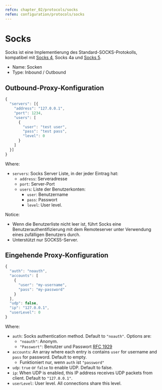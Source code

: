 ```yaml
---
refcn: chapter_02/protocols/socks
refen: configuration/protocols/socks
---
```

# Socks

Socks ist eine Implementierung des Standard-SOCKS-Protokolls, kompatibel mit [Socks 4](http://ftp.icm.edu.pl/packages/socks/socks4/SOCKS4.protocol), Socks 4a und [Socks 5](http://ftp.icm.edu.pl/packages/socks/socks4/SOCKS4.protocol).

* Name: Socken
* Type: Inbound / Outbound

## Outbound-Proxy-Konfiguration

```javascript
{
  "servers": [{
    "address": "127.0.0.1",
    "port": 1234,
    "users": [
      {
        "user": "test user",
        "pass": "test pass",
        "level": 0
      }
    ]
  }]
}
```

Where:

* `servers`: Socks Server Liste, in der jeder Eintrag hat: 
  * `address`: Serveradresse
  * `port`: Server-Port
  * `users`: Liste der Benutzerkonten: 
    * `user`: Benutzername
    * `pass`: Passwort
    * `level`: User level.

Notice:

* Wenn die Benutzerliste nicht leer ist, führt Socks eine Benutzerauthentifizierung mit dem Remoteserver unter Verwendung eines zufälligen Benutzers durch.
* Unterstützt nur SOCKS5-Server.

## Eingehende Proxy-Konfiguration

```javascript
{
  "auth": "noauth",
  "accounts": [
    {
      "user": "my-username",
      "pass": "my-password"
    }
  ],
  "udp": false,
  "ip": "127.0.0.1",
  "userLevel": 0
}
```

Where:

* `auth`: Socks authentication method. Default to `"noauth"`. Options are: 
  * `"noauth"`: Anonym.
  * `"Passwort"`: Benutzer und Passwort [RFC 1929](https://tools.ietf.org/html/rfc1929)
* `accounts`: An array where each entry is contains `user` for username and `pass` for password. Default to empty. 
  * Funktioniert nur, wenn `auth` ist `"password"`
* `udp`: `true` or `false` to enable UDP. Default to false.
* `ip`: When UDP is enabled, this IP address receives UDP packets from client. Default to `"127.0.0.1"`.
* `userLevel`: User level. All connections share this level.